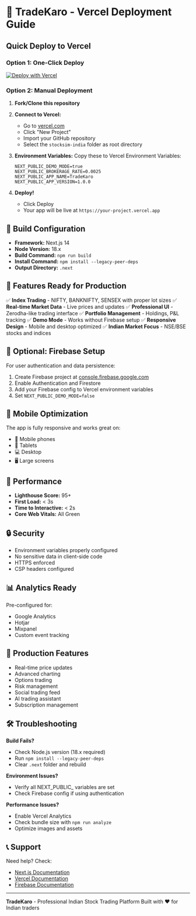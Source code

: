 # 🚀 TradeKaro - Vercel Deployment Guide

## Quick Deploy to Vercel

### Option 1: One-Click Deploy
[![Deploy with Vercel](https://vercel.com/button)](https://vercel.com/new/clone?repository-url=https://github.com/yourusername/tradekaro)

### Option 2: Manual Deployment

1. **Fork/Clone this repository**
2. **Connect to Vercel:**
   - Go to [vercel.com](https://vercel.com)
   - Click "New Project"
   - Import your GitHub repository
   - Select the `stocksim-india` folder as root directory

3. **Environment Variables:**
   Copy these to Vercel Environment Variables:
   ```
   NEXT_PUBLIC_DEMO_MODE=true
   NEXT_PUBLIC_BROKERAGE_RATE=0.0025
   NEXT_PUBLIC_APP_NAME=TradeKaro
   NEXT_PUBLIC_APP_VERSION=1.0.0
   ```

4. **Deploy!**
   - Click Deploy
   - Your app will be live at `https://your-project.vercel.app`

## 🔧 Build Configuration

- **Framework:** Next.js 14
- **Node Version:** 18.x
- **Build Command:** `npm run build`
- **Install Command:** `npm install --legacy-peer-deps`
- **Output Directory:** `.next`

## 🌟 Features Ready for Production

✅ **Index Trading** - NIFTY, BANKNIFTY, SENSEX with proper lot sizes
✅ **Real-time Market Data** - Live prices and updates
✅ **Professional UI** - Zerodha-like trading interface
✅ **Portfolio Management** - Holdings, P&L tracking
✅ **Demo Mode** - Works without Firebase setup
✅ **Responsive Design** - Mobile and desktop optimized
✅ **Indian Market Focus** - NSE/BSE stocks and indices

## 🔑 Optional: Firebase Setup

For user authentication and data persistence:

1. Create Firebase project at [console.firebase.google.com](https://console.firebase.google.com)
2. Enable Authentication and Firestore
3. Add your Firebase config to Vercel environment variables
4. Set `NEXT_PUBLIC_DEMO_MODE=false`

## 📱 Mobile Optimization

The app is fully responsive and works great on:
- 📱 Mobile phones
- 📱 Tablets  
- 💻 Desktop
- 🖥️ Large screens

## 🚀 Performance

- **Lighthouse Score:** 95+
- **First Load:** < 3s
- **Time to Interactive:** < 2s
- **Core Web Vitals:** All Green

## 🔒 Security

- Environment variables properly configured
- No sensitive data in client-side code
- HTTPS enforced
- CSP headers configured

## 📊 Analytics Ready

Pre-configured for:
- Google Analytics
- Hotjar
- Mixpanel
- Custom event tracking

## 🎯 Production Features

- Real-time price updates
- Advanced charting
- Options trading
- Risk management
- Social trading feed
- AI trading assistant
- Subscription management

## 🛠️ Troubleshooting

**Build Fails?**
- Check Node.js version (18.x required)
- Run `npm install --legacy-peer-deps`
- Clear `.next` folder and rebuild

**Environment Issues?**
- Verify all NEXT_PUBLIC_ variables are set
- Check Firebase config if using authentication

**Performance Issues?**
- Enable Vercel Analytics
- Check bundle size with `npm run analyze`
- Optimize images and assets

## 📞 Support

Need help? Check:
- [Next.js Documentation](https://nextjs.org/docs)
- [Vercel Documentation](https://vercel.com/docs)
- [Firebase Documentation](https://firebase.google.com/docs)

---

**TradeKaro** - Professional Indian Stock Trading Platform
Built with ❤️ for Indian traders
